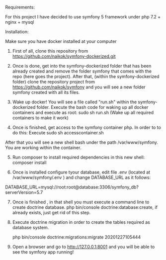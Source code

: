 Requirements:

For this project I have decided to use symfony 5 framework under php 7.2 + nginx + mysql

Installation:

Make sure you have docker installed at your computer

1) First of all, clone this repository from https://github.com/naikok/symfony-dockerized.git

2) Once is done, get into the symfony-dockerized folder that has been already created and remove the folder symfony that comes with the repo (here goes the project). After that, (within the symfony-dockerized folder) clone the repository project from https://github.com/naikok/symfony and you will see a new folder symfony created with all its files.

3) Wake up docker! You will see a file called "run.sh" within the symfony-dockerized folder. Execute the bash code for waking   up all docker containers and execute as root: sudo sh run.sh
  (Wake up all required containers to make it work)

4) Once is finished, get access to the symfony container php. In order to to do this:
   Execute sudo sh accesscontainer.sh 
    
After that you will see a new shell bash under the path /var/www/symfony. You are working within the container.

5) Run composer to install required dependencies in this new shell: composer install

6) Once is installed configure tyour database, edit file .env (located at /var/www/symfony/.env ) and change DATABASE_URL as it follows:

  DATABASE_URL=mysql://root:root@database:3306/symfony_db?serverVersion=5.7

7) Once is finished , in that shell you must execute a command line to create doctrine database. 
   php bin/console doctrine:database:create, if already exists, just get rid of this step.
   
8) Execute doctrine migration in order to create the tables required as database system.

   php bin/console doctrine:migrations:migrate 20201227105444

9) Open a browser and go to http://127.0.0.1:8001 and you will be able to see the symfony app running!




